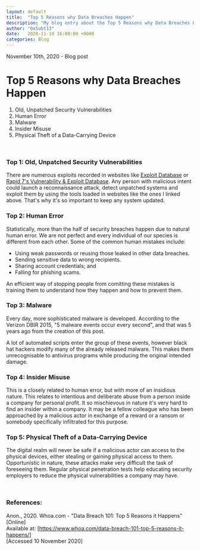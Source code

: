 ```yaml
---
layout: default
title:  "Top 5 Reasons why Data Breaches Happen"
description: "My blog entry about the Top 5 Reasons why Data Breaches Happen"
author: "0x5ubt13"
date:   2020-11-10 16:00:00 +0000
categories: Blog
---
```


November 10th, 2020 - Blog post

# Top 5 Reasons why Data Breaches Happen

1. Old, Unpatched Security Vulnerabilities
2. Human Error
3. Malware
4. Insider Misuse
5. Physical Theft of a Data-Carrying Device


<p>&nbsp;</p>


### Top 1: Old, Unpatched Security Vulnerabilities
There are numerous exploits recorded in websites like [Exploit Database](https://www.exploit-db.com/) or [Rapid 7's Vulnerability & Exploit Database](https://www.rapid7.com/db/). 
Any person with malicious intent could launch a reconnaissance attack, detect unpatched systems and exploit them by using the tools loaded in websites like the ones I linked above.
That's why it's so important to keep any system updated.

### Top 2: Human Error
Statistically, more than the half of security breaches happen due to natural human error. We are not perfect and every individual of our species is different from each other. Some of the common human mistakes include:
* Using weak passwords or reusing those leaked in other data breaches.
* Sending sensitive data to wrong recipients.
* Sharing account credentials; and
* Falling for phishing scams.

An efficient way of stopping people from comitting these mistakes is training them to understand how they happen and how to prevent them.

### Top 3: Malware
Every day, more sophisticated malware is developed. According to the Verizon DBIR 2015, "5 malware events occur every second", and that was 5 years ago from the creation of this post.

A lot of automated scripts enter the group of these events, however black hat hackers modify many of the already released malware. This makes them unrecognisable to antivirus programs while producing the original intended damage.

### Top 4: Insider Misuse
This is a closely related to human error, but with more of an insidious nature. This relates to intentious and deliberate abuse from a person inside a company for personal profit.
It so mischievous in nature it's very hard to find an insider within a company. It may be a fellow colleague who has been approached by a malicious actor in exchange of a reward or a ransom or somebody specifically infiltrated for this purpose.

### Top 5: Physical Theft of a Data-Carrying Device
The digital realm will never be safe if a malicious actor can access to the physical devices, either stealing or gaining physical access to them. Opportunistic in nature, these attacks make very difficult the task of foreseeing them. Regular physical penetration tests help educating security employers to reduce the physical vulnerabilities a company may have.


<p>&nbsp;</p>


### References:

Anon., 2020. Whoa.com - "Data Breach 101: Top 5 Reasons it Happens" [Online]\
Available at: [https://www.whoa.com/data-breach-101-top-5-reasons-it-happens/] \
[Accessed 10 November 2020]
